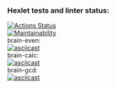 ### Hexlet tests and linter status:
[![Actions Status](https://github.com/Warckut/frontend-project-44/workflows/hexlet-check/badge.svg)](https://github.com/Warckut/frontend-project-44/actions)  
[![Maintainability](https://api.codeclimate.com/v1/badges/2a624b434cf0322f1a77/maintainability)](https://codeclimate.com/github/Warckut/frontend-project-44/maintainability)  
brain-even:  
[![asciicast](https://asciinema.org/a/iPWTcMVnnEGmrruCqd8SJFSHN.png)](https://asciinema.org/a/iPWTcMVnnEGmrruCqd8SJFSHN)  
brain-calc:  
[![asciicast](https://asciinema.org/a/40nlPx3C4LBVcL1QwL4DEXQ9T.png)](https://asciinema.org/a/40nlPx3C4LBVcL1QwL4DEXQ9T)  
brain-gcd:  
[![asciicast](https://asciinema.org/a/mXOqR0F4aggny3WVYOxMBLLW1.png)](https://asciinema.org/a/mXOqR0F4aggny3WVYOxMBLLW1)
